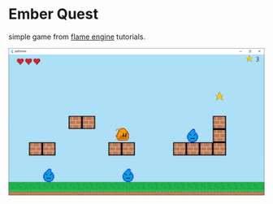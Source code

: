 # Ember Quest

simple game from [flame engine](https://github.com/flame-engine/flame) tutorials.<p>
<img src=screen.png />